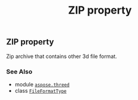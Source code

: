 ﻿---
title: ZIP property
second_title: Aspose.3D for Python via .NET API References
description: 
type: docs
weight: 280
url: /python-net/aspose.threed/fileformattype/zip/
is_root: false
---

## ZIP property


Zip archive that contains other 3d file format.

### See Also
* module [`aspose.threed`](../../)
* class [`FileFormatType`](/3d/python-net/aspose.threed/fileformattype)
